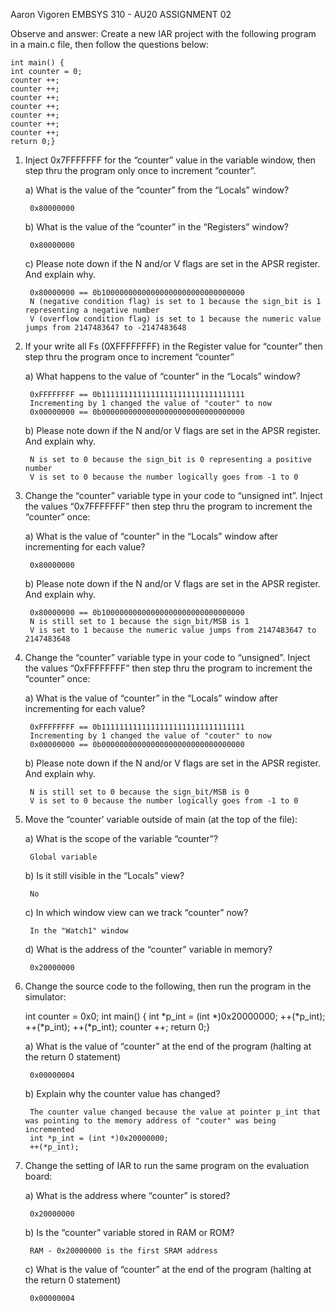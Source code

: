 Aaron Vigoren
EMBSYS 310 - AU20
ASSIGNMENT 02

Observe and answer:
Create a new IAR project with the following program in a main.c file, then follow the questions below:

	int main() {
	int counter = 0;
	counter ++;
	counter ++;
	counter ++;
	counter ++;
	counter ++;
	counter ++;
	counter ++;
	return 0;}

1. Inject 0x7FFFFFFF for the “counter” value in the variable window, then step thru the program only once to increment “counter”.

	a) What is the value of the “counter” from the “Locals” window?
	
		0x80000000
		
	b) What is the value of the “counter” in the “Registers” window?
	
		0x80000000
		
	c) Please note down if the N and/or V flags are set in the APSR register. And explain why.
	
		0x80000000 == 0b10000000000000000000000000000000
		N (negative condition flag) is set to 1 because the sign_bit is 1 representing a negative number 
		V (overflow condition flag) is set to 1 because the numeric value jumps from 2147483647 to -2147483648

2. If your write all Fs (0XFFFFFFFF) in the Register value for “counter” then step thru the program once to increment “counter”

	a) What happens to the value of “counter” in the “Locals” window?
	
		0xFFFFFFFF == 0b11111111111111111111111111111111
		Incrementing by 1 changed the value of "couter" to now
		0x00000000 == 0b00000000000000000000000000000000
		
	b) Please note down if the N and/or V flags are set in the APSR register. And explain why.
	
		N is set to 0 because the sign_bit is 0 representing a positive number
		V is set to 0 because the number logically goes from -1 to 0

3. Change the “counter” variable type in your code to “unsigned int”. Inject the values “0x7FFFFFFF” then step thru the program to increment the “counter” once:

	a) What is the value of “counter” in the “Locals” window after incrementing for each value?
	
		0x80000000
		
	b) Please note down if the N and/or V flags are set in the APSR register. And explain why.
	
		0x80000000 == 0b10000000000000000000000000000000
		N is still set to 1 because the sign_bit/MSB is 1 
		V is set to 1 because the numeric value jumps from 2147483647 to 2147483648

4. Change the “counter” variable type in your code to “unsigned”. Inject the values “0xFFFFFFFF” then step thru the program to increment the “counter” once:

	a) What is the value of “counter” in the “Locals” window after incrementing for each value?
	
		0xFFFFFFFF == 0b11111111111111111111111111111111
		Incrementing by 1 changed the value of "couter" to now
		0x00000000 == 0b00000000000000000000000000000000
		
	b) Please note down if the N and/or V flags are set in the APSR register. And explain why.
	
		N is still set to 0 because the sign_bit/MSB is 0 
		V is set to 0 because the number logically goes from -1 to 0

5. Move the “counter’ variable outside of main (at the top of the file):

	a) What is the scope of the variable “counter”?
	
		Global variable 
		
	b) Is it still visible in the “Locals” view?
	
		No
		
	c) In which window view can we track “counter” now?
	
		In the "Watch1" window
		
	d) What is the address of the “counter” variable in memory?
	
		0x20000000

6. Change the source code to the following, then run the program in the simulator:

	int counter = 0x0;
	int main() {
	int *p_int = (int *)0x20000000;
	++(*p_int);
	++(*p_int);
	++(*p_int);
	counter ++;
	return 0;}

	a) What is the value of “counter” at the end of the program (halting at the return 0 statement)
	
		0x00000004
		
	b) Explain why the counter value has changed?
	
	
		The counter value changed because the value at pointer p_int that was pointing to the memory address of "couter" was being incremented 
		int *p_int = (int *)0x20000000;
		++(*p_int);

7. Change the setting of IAR to run the same program on the evaluation board:

	a) What is the address where “counter” is stored?
	
		0x20000000
		
	b) Is the “counter” variable stored in RAM or ROM?
	
		RAM - 0x20000000 is the first SRAM address 
		
	c) What is the value of “counter” at the end of the program (halting at the return 0 statement)
	
		0x00000004
		
